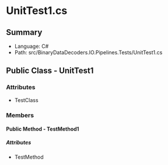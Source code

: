 ﻿# UnitTest1.cs

## Summary

* Language: C#
* Path: src/BinaryDataDecoders.IO.Pipelines.Tests/UnitTest1.cs

## Public Class - UnitTest1

### Attributes

 - TestClass

### Members

#### Public Method - TestMethod1

##### Attributes

 - TestMethod


